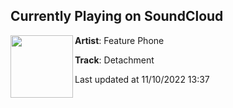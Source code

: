 ## Currently Playing on SoundCloud

[<img align="left" width="100" src="https://i1.sndcdn.com/artworks-hez5vSJxyxVGVouz-z2WLMw-t500x500.jpg">](https://soundcloud.com/feature_phone/detachment)

**Artist**: Feature Phone 

**Track**: Detachment

Last updated at 11/10/2022 13:37
